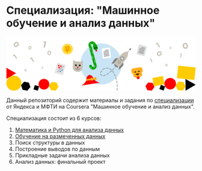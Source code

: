# Специализация: "Машинное обучение и анализ данных"
![](spec_logo.jpg)

Данный репозиторий содержит материалы и задания по [специализации](https://www.coursera.org/specializations/machine-learning-data-analysis) от Яндекса и МФТИ на Coursera "Машинное обучение и анализ данных".

Специализация состоит из 6 курсов:
  1. [Математика и Python для анализа данных](Math_and_Pyt_for_DA)
  2. [Обучение на размеченных данных](Labeled_training)
  3. Поиск структуры в данных
  4. Построение выводов по данным
  5. Прикладные задачи анализа данных
  6. Анализ данных: финальный проект

